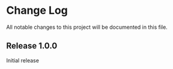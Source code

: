 # Change Log
All notable changes to this project will be documented in this file.

## Release 1.0.0

  Initial release
